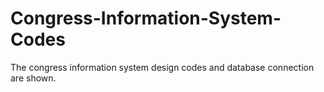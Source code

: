 # Congress-Information-System-Codes
The congress information system design codes and database connection are shown.
